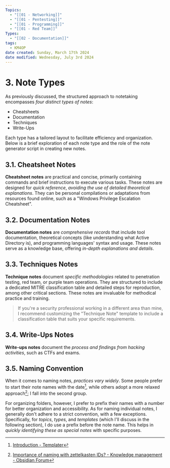 ```yaml
---
Topics:
  - "[[01 - Networking]]"
  - "[[01 - Pentesting]]"
  - "[[01 - Programming]]"
  - "[[01 - Red Team]]"
Types:
  - "[[02 - Documentation]]"
tags:
  - KM4OP
date created: Sunday, March 17th 2024
date modified: Wednesday, July 3rd 2024
---
```


# 3. Note Types

As previously discussed, the structured approach to notetaking encompasses *four distinct types of notes*:

- Cheatsheets
- Documentation
- Techniques
- Write-Ups

Each type has a tailored layout to facilitate efficiency and organization. Below is a brief exploration of each note type and the role of the note generator script in creating new notes.

## 3.1. Cheatsheet Notes

**Cheatsheet notes** are practical and concise, primarily containing commands and brief instructions to execute various tasks. These notes are designed for *quick reference*, *avoiding the use of detailed theoretical explanations*. They can be personal compilations or adaptations from resources found online, such as a "Windows Privilege Escalation Cheatsheet".

## 3.2. Documentation Notes

**Documentation notes** are *comprehensive records* that include tool documentation, theoretical concepts (like understanding what Active Directory is), and programming languages' syntax and usage. These notes serve as a knowledge base, offering *in-depth explanations and details*.

## 3.3. Techniques Notes

**Technique notes** document *specific methodologies* related to penetration testing, red team, or purple team operations. They are structured to include a dedicated MITRE classification table and detailed steps for reproduction, among other critical sections. These notes are invaluable for methodical practice and training.

> If you're a security professional working in a different area than mine, I recommend customizing the "Technique Note" template to include a classification table that suits your specific requirements.

## 3.4. Write-Ups Notes

**Write-ups notes** document the *process and findings from hacking activities*, such as CTFs and exams.

## 3.5. Naming Convention

When it comes to naming notes, *practices vary widely*. Some people prefer to start their note names with the date[^1], while others adopt a more relaxed approach[^2]; I fall into the second group.

For organizing folders, however, I prefer to prefix their names with a number for better organization and accessibility. As for naming individual notes, I generally don't adhere to a strict convention, with a few exceptions. Specifically, for *topics*, *types*, and *templates* (which I'll discuss in the following section), I do use a prefix before the note name. This helps in *quickly identifying these as special notes* with specific purposes.

[^1]: [Introduction - Templater](https://silentvoid13.github.io/Templater/introduction.html)
[^2]: [Importance of naming with zettelkasten IDs? - Knowledge management - Obsidian Forum](https://forum.obsidian.md/t/importance-of-naming-with-zettelkasten-ids/16140)